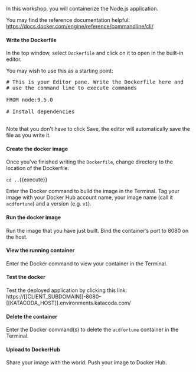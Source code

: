 In this workshop, you will containerize the Node.js application.

You may find the reference documentation helpful: https://docs.docker.com/engine/reference/commandline/cli/

#### Write the Dockerfile

In the top window, select `Dockerfile` and click on it to open in the built-in editor.

You may wish to use this as a starting point:

<pre class="file" data-filename="Dockerfile" data-target="replace">
# This is your Editor pane. Write the Dockerfile here and 
# use the command line to execute commands

FROM node:9.5.0

# Install dependencies

</pre>

Note that you don't have to click Save, the editor will automatically save the file as you write it.

#### Create the docker image

Once you've finished writing the `Dockerfile`, change directory to the location of the Dockerfile.

`cd ..`{{execute}}

Enter the Docker command to build the image in the Terminal. Tag your image with your Docker Hub account name, your image name (call it `acdfortune`) and a version (e.g. `v1`).

#### Run the docker image

Run the image that you have just built. Bind the container’s port to 8080 on the host. 

#### View the running container

Enter the Docker command to view your container in the Terminal.

#### Test the docker

Test the deployed application by clicking this link:
https://[[CLIENT_SUBDOMAIN]]-8080-[[KATACODA_HOST]].environments.katacoda.com/

#### Delete the container

Enter the Docker command(s) to delete the `acdfortune` container in the Terminal.

#### Upload to DockerHub

Share your image with the world. Push your image to Docker Hub.
